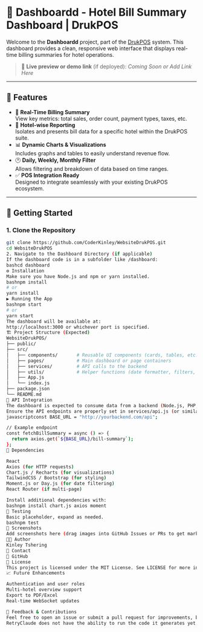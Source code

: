 # 🧾 Dashboardd - Hotel Bill Summary Dashboard | DrukPOS

Welcome to the **Dashboardd** project, part of the [DrukPOS](https://github.com/CoderKinley/WebsiteDrukPOS.git) system. This dashboard provides a clean, responsive web interface that displays real-time billing summaries for hotel operations.

> 🔗 **Live preview or demo link** (if deployed): *Coming Soon or Add Link Here*

---

## 📌 Features

- 💼 **Real-Time Billing Summary**  
  View key metrics: total sales, order count, payment types, taxes, etc.
- 🏨 **Hotel-wise Reporting**  
  Isolates and presents bill data for a specific hotel within the DrukPOS suite.
- 📊 **Dynamic Charts & Visualizations**  
  Includes graphs and tables to easily understand revenue flow.
- 🕐 **Daily, Weekly, Monthly Filter**  
  Allows filtering and breakdown of data based on time ranges.
- ✅ **POS Integration Ready**  
  Designed to integrate seamlessly with your existing DrukPOS ecosystem.

---

## 🚀 Getting Started

### 1. Clone the Repository
```bash
git clone https://github.com/CoderKinley/WebsiteDrukPOS.git
cd WebsiteDrukPOS
2. Navigate to the Dashboard Directory (if applicable)
If the dashboard code is in a subfolder like /dashboard:
bashcd dashboard
⚙️ Installation
Make sure you have Node.js and npm or yarn installed.
bashnpm install
# or
yarn install
▶️ Running the App
bashnpm start
# or
yarn start
The dashboard will be available at:
http://localhost:3000 or whichever port is specified.
🏗️ Project Structure (Expected)
WebsiteDrukPOS/
├── public/
├── src/
│   ├── components/       # Reusable UI components (cards, tables, etc.)
│   ├── pages/            # Main dashboard or page containers
│   ├── services/         # API calls to the backend
│   ├── utils/            # Helper functions (date formatter, filters, etc.)
│   ├── App.js
│   └── index.js
├── package.json
└── README.md
🔌 API Integration
The dashboard is expected to consume data from a backend (Node.js, PHP, or Firebase).
Ensure the API endpoints are properly set in services/api.js (or similar). Example:
javascriptconst BASE_URL = "http://yourbackend.com/api";

// Example endpoint
const fetchBillSummary = async () => {
  return axios.get(`${BASE_URL}/bill-summary`);
};
🧩 Dependencies

React
Axios (for HTTP requests)
Chart.js / Recharts (for visualizations)
TailwindCSS / Bootstrap (for styling)
Moment.js or Day.js (for date filtering)
React Router (if multi-page)

Install additional dependencies with:
bashnpm install chart.js axios moment
🧪 Testing
Basic placeholder, expand as needed.
bashnpm test
📸 Screenshots
Add screenshots here (drag images into GitHub Issues or PRs to get markdown links).
🧑‍💻 Author
Kinley Tshering
📧 Contact
🐙 GitHub
📜 License
This project is licensed under the MIT License. See LICENSE for more information.
📈 Future Enhancements

Authentication and user roles
Multi-hotel overview support
Export to PDF/Excel
Real-time WebSocket updates

💬 Feedback & Contributions
Feel free to open an issue or submit a pull request for improvements, bug fixes, or new features!
RetryClaude does not have the ability to run the code it generates yet.Claude can make mistakes. Please double-check responses.

